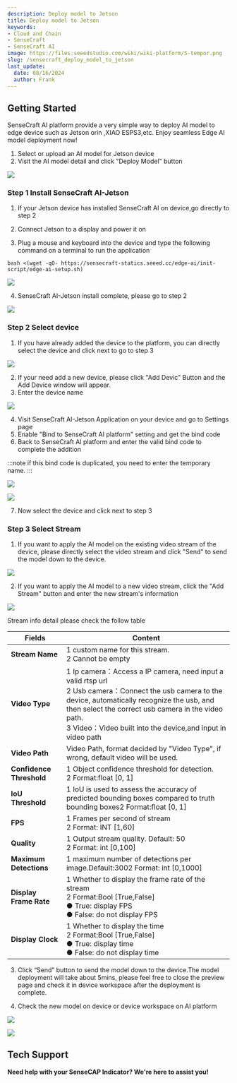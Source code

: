 ```yaml
---
description: Deploy model to Jetson
title: Deploy model to Jetson
keywords:
- Cloud and Chain
- SenseCraft
- SenseCraft AI
image: https://files.seeedstudio.com/wiki/wiki-platform/S-tempor.png        
slug: /sensecraft_deploy_model_to_jetson
last_update:
  date: 08/16/2024
  author: Frank
---
```


## Getting Started

SenseCraft AI platform provide a very simple way to deploy AI model to edge device such as Jetson orin ,XIAO ESPS3,etc. Enjoy seamless Edge AI model deployment now!<br />

1. Select or upload an AI model for Jetson device<br />
2. Visit the AI model detail and click "Deploy Model" button<br />

![](https://files.seeedstudio.com/wiki/SenseCraft_AI/img/10.png)

### **Step 1  Install SenseCraft AI-Jetson**

1. If your Jetson device has installed SenseCraft AI on device,go directly to step 2

2. Connect Jetson to a display and power it on

3. Plug a mouse and keyboard into the device and type the following command on a terminal to run the application

```
bash <(wget -qO- https://sensecraft-statics.seeed.cc/edge-ai/init-script/edge-ai-setup.sh)
```

![](https://files.seeedstudio.com/wiki/SenseCraft_AI/img/11.png)

4. SenseCraft AI-Jetson install complete, please go to step 2<br />

![](https://files.seeedstudio.com/wiki/SenseCraft_AI/img/12.png)

### **Step 2  Select device**
1. If you have already added the device to the platform, you can directly select the device and click next to go to step 3<br />


![](https://files.seeedstudio.com/wiki/SenseCraft_AI/img/13.png)

2. If your need add a new device, please click "Add Devic" Button and the Add Device window will appear.<br />
3. Enter the device name <br />

![](https://files.seeedstudio.com/wiki/SenseCraft_AI/img/14.png)

4. Visit SenseCraft AI-Jetson Application on your device and go to Settings page<br />
5. Enable "Bind to SenseCraft AI platform" setting and get the bind code <br />
6. Back to SenseCraft AI platform and enter the valid bind code to complete the addition<br />

:::note
if this bind code is duplicated, you need to enter the temporary name.
:::

![](https://files.seeedstudio.com/wiki/SenseCraft_AI/img/15.png)

![](https://files.seeedstudio.com/wiki/SenseCraft_AI/img/16.png)

7. Now select the device and click next to step 3

### **Step 3  Select Stream**
1. If you want to apply the AI model on the existing video stream of the device, please directly select the video stream and click "Send" to send the model down to the device.<br />

![](https://files.seeedstudio.com/wiki/SenseCraft_AI/img/17.png)

2. If you want to apply the AI model to a new video stream, click the "Add Stream" button and enter the new stream's information<br />

![](https://files.seeedstudio.com/wiki/SenseCraft_AI/img/18.png)

Stream info detail please check the follow table 

| **Fields** | **Content** |
| --- | --- |
| **Stream Name** | 1 custom name for this stream.<br />2 Cannot be empty |
| **Video Type** | 1 Ip camera：Access a IP camera, need input a valid rtsp url<br />2 Usb camera：Connect the usb camera to the device, automatically recognize the usb, and then select the correct usb camera in the video path.<br />3 Video：Video built into the device,and input in video path |
| **Video Path** | Video Path, format decided by "Video Type", if wrong, default video will be used. |
| **Confidence Threshold** | 1 Object confidence threshold for detection.<br />2 Format:float [0, 1] |
| **IoU Threshold** | 1 IoU is used to assess the accuracy of predicted bounding boxes compared to truth bounding boxes2 Format:float [0, 1] |
| **FPS** | 1 Frames per second of stream<br />2 Format: INT [1,60] |
| **Quality** | 1 Output stream quality.  Default: 50<br />2 Format: int [0,100] |
| **Maximum Detections** | 1 maximum number of detections per image.Default:3002 Format: int [0,1000] |
| **Display Frame Rate** | 1 Whether to display the frame rate of the stream<br />2 Format:Bool [True,False]<br />● True: display FPS<br />● False: do not display FPS |
| **Display Clock** | 1 Whether to display the time<br />2 Format:Bool [True,False]<br />● True: display time<br />● False: do not display time |

3. Click “Send” button to send the model down to the device.The model deployment will take about 5mins, please feel free to close the preview page and check it in device workspace after the deployment is complete.

4. Check the new model on device or device workspace on AI platform<br />

![](https://files.seeedstudio.com/wiki/SenseCraft_AI/img/19.png)

![](https://files.seeedstudio.com/wiki/SenseCraft_AI/img/20.png)


## **Tech Support**

**Need help with your SenseCAP Indicator? We're here to assist you!**

<div class="button_tech_support_container">
<a href="https://discord.com/invite/QqMgVwHT3X" class="button_tech_support_sensecap"></a>
<a href="https://support.sensecapmx.com/portal/en/home" class="button_tech_support_sensecap3"></a>
</div>

<div class="button_tech_support_container">
<a href="mailto:support@sensecapmx.com" class="button_tech_support_sensecap2"></a>
<a href="https://github.com/Seeed-Studio/wiki-documents/discussions/69" class="button_discussion"></a>
</div>